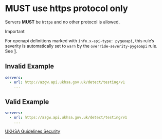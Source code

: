 # **MUST** use https protocol only

Servers **MUST** be `https` and no other protocol is allowed.

> [!IMPORTANT]
> For openapi definitions marked with `info.x-api-type: pygeoapi`, this rule’s severity is automatically set to `warn` by the `override-severity-pygeoapi` rule. See [1].

## Invalid Example

```yaml
servers:
  - url: http://azgw.api.ukhsa.gov.uk/detect/testing/v1
    ...
```

## Valid Example

```yaml
servers:
  - url: https://azgw.api.ukhsa.gov.uk/detect/testing/v1
    ...
```

[UKHSA Guidelines Security][2]

[1]: ../index.md#pygeoapi-severity-overrides
[2]: ../../api-guidelines/security.md#data-protection
